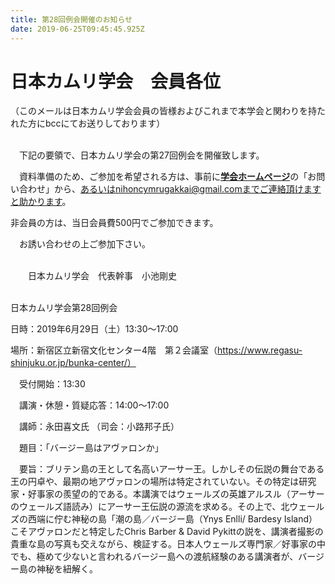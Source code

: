 ```yaml
---
title: 第28回例会開催のお知らせ
date: 2019-06-25T09:45:45.925Z
---
```

# 日本カムリ学会　会員各位

（このメールは日本カムリ学会会員の皆様およびこれまで本学会と関わりを持たれた方にbccにてお送りしております）<br><br> 

　下記の要領で、日本カムリ学会の第27回例会を開催致します。

　資料準備のため、ご参加を希望される方は、事前に[**学会ホームページ**](https://nihon-cymru-wales-gakkai.com/)の「お問い合わせ」から、あるいはnihoncymrugakkai@gmail.comまでご連絡頂けますと助かります。  

非会員の方は、当日会員費500円でご参加できます。

　お誘い合わせの上ご参加下さい。<br><br>

　　日本カムリ学会　代表幹事　小池剛史<br><br>



日本カムリ学会第28回例会

日時：2019年6月29日（土）13:30～17:00

場所：新宿区立新宿文化センター4階　第２会議室（https://www.regasu-shinjuku.or.jp/bunka-center/）

　受付開始：13:30

　講演・休憩・質疑応答：14:00～17:00

　講師：永田喜文氏
（司会：小路邦子氏）

　題目：「バージー島はアヴァロンか」

　要旨：ブリテン島の王として名高いアーサー王。しかしその伝説の舞台である王の円卓や、最期の地アヴァロンの場所は特定されていない。その特定は研究家・好事家の羨望の的である。本講演ではウェールズの英雄アルスル（アーサーのウェールズ語読み）にアーサー王伝説の源流を求める。その上で、北ウェールズの西端に佇む神秘の島「潮の島／バージー島（Ynys Enlli/ Bardesy Island）こそアヴァロンだと特定したChris Barber & David Pykittの説を、講演者撮影の貴重な島の写真も交えながら、検証する。日本人ウェールズ専門家／好事家の中でも、極めて少ないと言われるバージー島への渡航経験のある講演者が、バージー島の神秘を紐解く。
